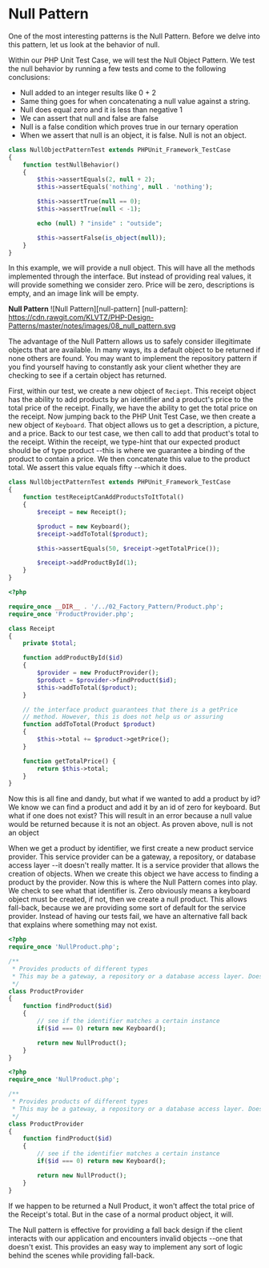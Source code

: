 Null Pattern
============
One of the most interesting patterns is the Null Pattern. Before we delve into
this pattern, let us look at the behavior of null.

Within our PHP Unit Test Case, we will test the Null Object Pattern. We test the
null behavior by running a few tests and come to the following conclusions:

- Null added to an integer results like 0 + 2
- Same thing goes for when concatenating a null value against a string.
- Null does equal zero and it is less than negative 1
- We can assert that null and false are false
- Null is a false condition which proves true in our ternary operation
- When we assert that null is an object, it is false. Null is not an object.

```php
class NullObjectPatternTest extends PHPUnit_Framework_TestCase
{
	function testNullBehavior()
	{
		$this->assertEquals(2, null + 2);
		$this->assertEquals('nothing', null . 'nothing');

		$this->assertTrue(null == 0);
		$this->assertTrue(null < -1);

		echo (null) ? "inside" : "outside";

		$this->assertFalse(is_object(null));
	}
}
```

In this example, we will provide a null object. This will have all the methods
implemented through the interface. But instead of providing real values, it will
provide something we consider zero. Price will be zero, descriptions is empty,
and an image link will be empty.

**Null Pattern**
![Null Pattern][null-pattern]
[null-pattern]: https://cdn.rawgit.com/KLVTZ/PHP-Design-Patterns/master/notes/images/08_null_pattern.svg

The advantage of the Null Pattern allows us to safely consider illegitimate
objects that are available. In many ways, its a default object to be returned if
none others are found. You may want to implement the repository pattern if you
find yourself having to constantly ask your client whether they are checking
to see if a certain object has returned.

First, within our test, we create a new object of `Reciept`. This receipt object
has the ability to add products by an identifier and a product's price to the
total price of the receipt. Finally, we have the ability to get the total price
on the receipt. Now jumping back to the PHP Unit Test Case, we then create a new
object of `Keyboard`. That object allows us to get a description, a picture, and
a price. Back to our test case, we then call to add that product's total to the
receipt. Within the receipt, we type-hint that our expected product should be of
type product --this is where we guarantee a binding of the product to contain a
price. We then concatenate this value to the product total. We assert this value
equals fifty --which it does.

```php
class NullObjectPatternTest extends PHPUnit_Framework_TestCase
{
	function testReceiptCanAddProductsToItTotal()
	{
		$receipt = new Receipt();

		$product = new Keyboard();
		$receipt->addToTotal($product);

		$this->assertEquals(50, $receipt->getTotalPrice());

		$receipt->addProductById(1);
	}
}
```


```php
<?php

require_once __DIR__ . '/../02_Factory_Pattern/Product.php';
require_once 'ProductProvider.php';

class Receipt
{
	private $total;

	function addProductById($id)
	{
		$provider = new ProductProvider();
		$product = $provider->findProduct($id);
		$this->addToTotal($product);
	}

	// the interface product guarantees that there is a getPrice
	// method. However, this is does not help us or assuring
	function addToTotal(Product $product)
	{
		$this->total += $product->getPrice();
	}

	function getTotalPrice() {
		return $this->total;
	}
}
```

Now this is all fine and dandy, but what if we wanted to add a product by id? We
know we can find a product and add it by an id of zero for keyboard. But what if
one does not exist? This will result in an error because a null value would be
returned because it is not an object. As proven above, null is not an object

When we get a product by identifier, we first create a new product service
provider. This service provider can be a gateway, a repository, or database
access layer --it doesn't really matter. It is a service provider that allows
the creation of objects. When we create this object we have access to finding a
product by the provider. Now this is where the Null Pattern comes into play. We
check to see what that identifier is. Zero obviously means a keyboard object
must be created, if not, then we create a null product. This allows fall-back,
because we are providing some sort of default for the service provider. Instead
of having our tests fail, we have an alternative fall back that explains where
something may not exist.

```php
<?php
require_once 'NullProduct.php';

/**
 * Provides products of different types
 * This may be a gateway, a repository or a database access layer. Doesn't matter
 */
class ProductProvider
{
	function findProduct($id)
	{
		// see if the identifier matches a certain instance
		if($id === 0) return new Keyboard();

		return new NullProduct();
	}
}
```
```php
<?php
require_once 'NullProduct.php';

/**
 * Provides products of different types
 * This may be a gateway, a repository or a database access layer. Doesn't matter
 */
class ProductProvider
{
	function findProduct($id)
	{
		// see if the identifier matches a certain instance
		if($id === 0) return new Keyboard();

		return new NullProduct();
	}
}
```

If we happen to be returned a Null Product, it won't affect the total price of
the Receipt's total. But in the case of a normal product object, it will.

The Null pattern is effective for providing a fall back design if the client
interacts with our application and encounters invalid objects --one that doesn't
exist. This provides an easy way to implement any sort of logic behind the
scenes while providing fall-back.

